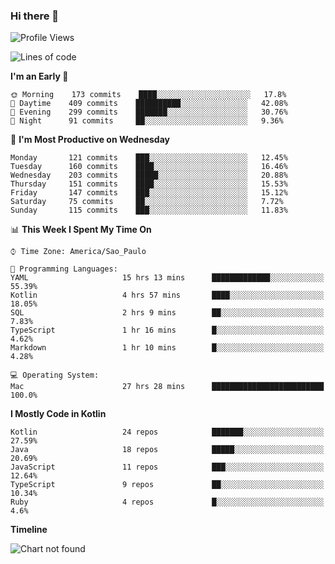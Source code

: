 ### Hi there 👋

<!--
**fernandonogueira/fernandonogueira** is a ✨ _special_ ✨ repository because its `README.md` (this file) appears on your GitHub profile.

Here are some ideas to get you started:

- 🔭 I’m currently working on ...
- 🌱 I’m currently learning ...
- 👯 I’m looking to collaborate on ...
- 🤔 I’m looking for help with ...
- 💬 Ask me about ...
- 📫 How to reach me: ...
- 😄 Pronouns: ...
- ⚡ Fun fact: ...
-->

<!--START_SECTION:waka-->
![Profile Views](http://img.shields.io/badge/Profile%20Views-11-blue)

![Lines of code](https://img.shields.io/badge/From%20Hello%20World%20I%27ve%20Written-504459%20lines%20of%20code-blue)

**I'm an Early 🐤** 

```text
🌞 Morning    173 commits    ████░░░░░░░░░░░░░░░░░░░░░   17.8% 
🌆 Daytime    409 commits    ██████████░░░░░░░░░░░░░░░   42.08% 
🌃 Evening    299 commits    ███████░░░░░░░░░░░░░░░░░░   30.76% 
🌙 Night      91 commits     ██░░░░░░░░░░░░░░░░░░░░░░░   9.36%

```
📅 **I'm Most Productive on Wednesday** 

```text
Monday       121 commits    ███░░░░░░░░░░░░░░░░░░░░░░   12.45% 
Tuesday      160 commits    ████░░░░░░░░░░░░░░░░░░░░░   16.46% 
Wednesday    203 commits    █████░░░░░░░░░░░░░░░░░░░░   20.88% 
Thursday     151 commits    ████░░░░░░░░░░░░░░░░░░░░░   15.53% 
Friday       147 commits    ███░░░░░░░░░░░░░░░░░░░░░░   15.12% 
Saturday     75 commits     ██░░░░░░░░░░░░░░░░░░░░░░░   7.72% 
Sunday       115 commits    ███░░░░░░░░░░░░░░░░░░░░░░   11.83%

```


📊 **This Week I Spent My Time On** 

```text
⌚︎ Time Zone: America/Sao_Paulo

💬 Programming Languages: 
YAML                     15 hrs 13 mins      █████████████░░░░░░░░░░░░   55.39% 
Kotlin                   4 hrs 57 mins       ████░░░░░░░░░░░░░░░░░░░░░   18.05% 
SQL                      2 hrs 9 mins        ██░░░░░░░░░░░░░░░░░░░░░░░   7.83% 
TypeScript               1 hr 16 mins        █░░░░░░░░░░░░░░░░░░░░░░░░   4.62% 
Markdown                 1 hr 10 mins        █░░░░░░░░░░░░░░░░░░░░░░░░   4.28%

💻 Operating System: 
Mac                      27 hrs 28 mins      █████████████████████████   100.0%

```

**I Mostly Code in Kotlin** 

```text
Kotlin                   24 repos            ███████░░░░░░░░░░░░░░░░░░   27.59% 
Java                     18 repos            █████░░░░░░░░░░░░░░░░░░░░   20.69% 
JavaScript               11 repos            ███░░░░░░░░░░░░░░░░░░░░░░   12.64% 
TypeScript               9 repos             ██░░░░░░░░░░░░░░░░░░░░░░░   10.34% 
Ruby                     4 repos             █░░░░░░░░░░░░░░░░░░░░░░░░   4.6%

```


**Timeline**

![Chart not found](https://raw.githubusercontent.com/fernandonogueira/fernandonogueira/master/charts/bar_graph.png) 


<!--END_SECTION:waka-->
